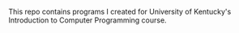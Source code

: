 This repo contains programs I created for University of Kentucky's Introduction to Computer Programming course.  
